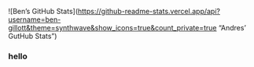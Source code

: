 ![Ben’s GitHub Stats](https://github-readme-stats.vercel.app/api?username=ben-gillott&theme=synthwave&show_icons=true&count_private=true “Andres’ GutHub Stats”)

### hello
